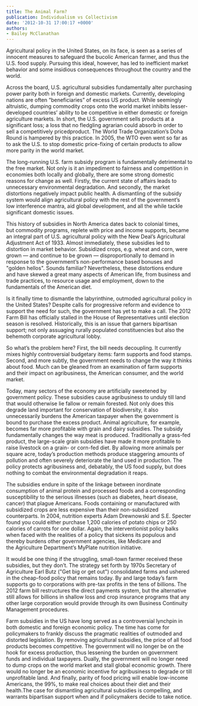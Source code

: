 ```yaml
---
title: The Animal Farm?
publication: Individualism vs Collectivism
date: '2012-10-31 17:00:17 +0000'
authors:
- Bailey McClanathan
---
```


Agricultural policy in the United States, on its face, is seen as a series of innocent measures to safeguard the bucolic American farmer, and thus the U.S. food supply. Pursuing this ideal, however, has led to inefficient market behavior and some insidious consequences throughout the country and the world.

Across the board, U.S. agricultural subsidies fundamentally alter purchasing power parity both in foreign and domestic markets. Currently, developing nations are often “beneficiaries” of excess US product. While seemingly altruistic, dumping commodity crops onto the world market inhibits lesser-developed countries’ ability to be competitive in either domestic or foreign agriculture markets. In short, the U.S. government sells products at a significant loss; a loss that no fledgling agrarian could absorb in order to sell a competitively pricedproduct. The World Trade Organization’s Doha Round is hampered by this practice. In 2005, the WTO even went so far as to ask the U.S. to stop domestic price-fixing of certain products to allow more parity in the world market.

The long-running U.S. farm subsidy program is fundamentally detrimental to the free market. Not only is it an impediment to fairness and competition in economies both locally and globally, there are some strong domestic reasons for change as well. Firstly, the current state of affairs leads to unnecessary environmental degradation. And secondly, the market distortions negatively impact public health. A dismantling of the subsidy system would align agricultural policy with the rest of the government’s low interference mantra, aid global development, and all the while tackle significant domestic issues.

This history of subsidies in North America dates back to colonial times, but commodity programs, replete with price and income supports, became an integral part of U.S. agricultural policy with the New Deal’s Agricultural Adjustment Act of 1933. Almost immediately, these subsidies led to distortion in market behavior. Subsidized crops, e.g. wheat and corn, were grown — and continue to be grown — disproportionally to demand in response to the government’s non-performance based bonuses and "golden hellos". Sounds familiar? Nevertheless, these distortions endure and have skewed a great many aspects of American life, from business and trade practices, to resource usage and employment, down to the fundamentals of the American diet.

Is it finally time to dismantle the labyrinthine, outmoded agricultural policy in the United States? Despite calls for progressive reform and evidence to support the need for such, the government has yet to make a call. The 2012 Farm Bill has officially stalled in the House of Representatives until election season is resolved. Historically, this is an issue that garners bipartisan support; not only assuaging rurally populated constituencies but also the behemoth corporate agricultural lobby.

So what’s the problem here? First, the bill needs decoupling. It currently mixes highly controversial budgetary items: farm supports and food stamps. Second, and more subtly, the government needs to change the way it thinks about food. Much can be gleaned from an examination of farm supports and their impact on agribusiness, the American consumer, and the world market.

Today, many sectors of the economy are artificially sweetened by government policy. These subsidies cause agribusiness to unduly till land that would otherwise lie fallow or remain forested. Not only does this degrade land important for conservation of biodiversity, it also unnecessarily burdens the American taxpayer when the government is bound to purchase the excess product. Animal agriculture, for example, becomes far more profitable with grain and dairy subsidies. The subsidy fundamentally changes the way meat is produced. Traditionally a grass-fed product, the large-scale grain subsidies have made it more profitable to raise livestock on a grain- or corn-fed diet. By allowing more animals per square acre, today’s production methods produce staggering amounts of pollution and often severely deteriorate the land used in production. The policy protects agribusiness and, debatably, the US food supply, but does nothing to combat the environmental degradation it reaps.

The subsidies endure in spite of the linkage between inordinate consumption of animal protein and processed foods and a corresponding susceptibility to the serious illnesses (such as diabetes, heart disease, cancer) that plague Americans. Foods containing or manufactured with subsidized crops are less expensive than their non-subsidized counterparts. In 2004, nutrition experts Adam Drewnowski and S.E. Specter found you could either purchase 1,200 calories of potato chips or 250 calories of carrots for one dollar. Again, the interventionist policy balks when faced with the realities of a policy that sickens its populous and thereby burdens other government agencies, like Medicare and the Agriculture Department’s MyPlate nutrition initiative.

It would be one thing if the struggling, small-town farmer received these subsidies, but they don’t. The strategy set forth by 1970s Secretary of Agriculture Earl Butz ("Get big or get out") consolidated farms and ushered in the cheap-food policy that remains today. By and large today’s farm supports go to corporations with pre-tax profits in the tens of billions. The 2012 farm bill restructures the direct payments system, but the alternative still allows for billions in shallow loss and crop insurance programs that any other large corporation would provide through its own Business Continuity Management procedures.

Farm subsidies in the US have long served as a controversial lynchpin in both domestic and foreign economic policy. The time has come for policymakers to frankly discuss the pragmatic realities of outmoded and distorted legislation. By removing agricultural subsidies, the price of all food products becomes competitive. The government will no longer be on the hook for excess production, thus lessening the burden on government funds and individual taxpayers. Dually, the government will no longer need to dump crops on the world market and stall global economic growth. There would no longer be an economic incentive for agribusiness to degrade or till unprofitable land. And finally, parity of food pricing will enable low-income Americans, the 99%, to make real choices about their diet and their health.The case for dismantling agricultural subsidies is compelling, and warrants bipartisan support when and if policymakers decide to take notice.
